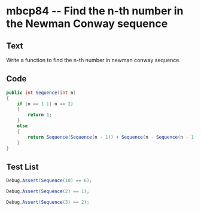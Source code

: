 # mbcp84 -- Find the n-th number in the Newman Conway sequence

## Text

Write a function to find the n-th number in newman conway sequence.

## Code

```csharp
public int Sequence(int n) 
{ 
    if (n == 1 || n == 2) 
    {
        return 1; 
    } 
    else 
    {
        return Sequence(Sequence(n - 1)) + Sequence(n - Sequence(n - 1)); 
    } 
}
```

## Test List

```csharp
Debug.Assert(Sequence(10) == 6);
```

```csharp
Debug.Assert(Sequence(2) == 1);
```

```csharp
Debug.Assert(Sequence(3) == 2);
```

